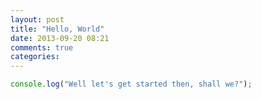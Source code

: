 ```yaml
---
layout: post
title: "Hello, World"
date: 2013-09-20 08:21
comments: true
categories:
---
```


```js
console.log("Well let's get started then, shall we?");
```
